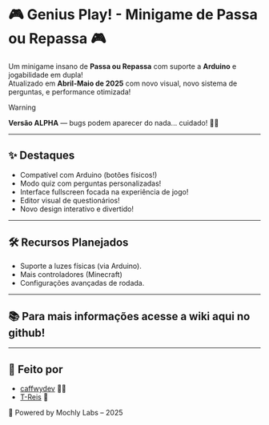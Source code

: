 # 🎮 Genius Play! - Minigame de Passa ou Repassa 🎮

Um minigame insano de **Passa ou Repassa** com suporte a **Arduino** e jogabilidade em dupla!  
Atualizado em **Abril-Maio de 2025** com novo visual, novo sistema de perguntas, e performance otimizada!

> [!WARNING]
> **Versão ALPHA** — bugs podem aparecer do nada... cuidado! 🐛💥

---

## ✨ Destaques

- Compatível com Arduino (botões físicos!)
- Modo quiz com perguntas personalizadas!
- Interface fullscreen focada na experiência de jogo!
- Editor visual de questionários!
- Novo design interativo e divertido!

---

## 🛠️ Recursos Planejados

- Suporte a luzes físicas (via Arduino).
- Mais controladores (Minecraft)
- Configurações avançadas de rodada.

---

## 📚 Para mais informações acesse a wiki aqui no github!

---

## 👥 Feito por

- [caffwydev](https://github.com/caffwydev) 🐱‍💻  
- [T-Reis](https://github.com/T-Reis90) 🚀  

🧪 Powered by Mochly Labs – 2025